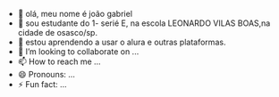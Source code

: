 - 👋 olá, meu nome é joão gabriel 
- 👀 sou estudante do 1- serié E, na escola LEONARDO VILAS BOAS,na cidade de osasco/sp.
- 🌱 estou aprendendo a usar o alura e outras plataformas.
- 💞️ I’m looking to collaborate on ...
- 📫 How to reach me ...
- 😄 Pronouns: ...
- ⚡ Fun fact: ...

<!---
1204200/1204200 is a ✨ special ✨ repository because its `README.md` (this file) appears on your GitHub profile.
You can click the Preview link to take a look at your changes.
--->
